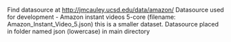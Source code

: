 Find datasource at http://jmcauley.ucsd.edu/data/amazon/
Datasource used for development - Amazon instant videos 5-core (filename: Amazon_Instant_Video_5.json) this is a smaller dataset.
Datasource placed in folder named json (lowercase) in main directory

